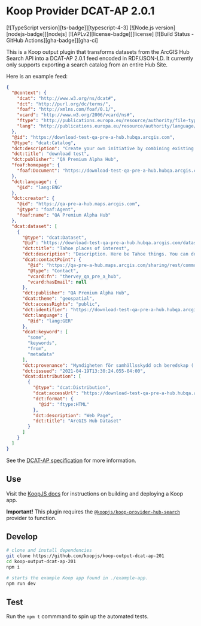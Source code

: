 # Koop Provider DCAT-AP 2.0.1

[![TypeScript version][ts-badge]][typescript-4-3]
[![Node.js version][nodejs-badge]][nodejs]
[![APLv2][license-badge]][license]
[![Build Status - GitHub Actions][gha-badge]][gha-ci]

This is a Koop output plugin that transforms datasets from the ArcGIS Hub Search API into a DCAT-AP 2.0.1 feed encoded in RDF/JSON-LD. It currently only supports exporting a search catalog from an entire Hub Site.

Here is an example feed:
```json
{
  "@context": {
    "dcat": "http://www.w3.org/ns/dcat#",
    "dct": "http://purl.org/dc/terms/",
    "foaf": "http://xmlns.com/foaf/0.1/",
    "vcard": "http://www.w3.org/2006/vcard/ns#",
    "ftype": "http://publications.europa.eu/resource/authority/file-type/",
    "lang": "http://publications.europa.eu/resource/authority/language/"
  },
  "@id": "https://download-test-qa-pre-a-hub.hubqa.arcgis.com",
  "@type": "dcat:Catalog",
  "dct:description": "Create your own initiative by combining existing applications with a custom site. Use this initiative to form teams around a problem and invite your community to participate.",
  "dct:title": "download test",
  "dct:publisher": "QA Premium Alpha Hub",
  "foaf:homepage": {
    "foaf:Document": "https://download-test-qa-pre-a-hub.hubqa.arcgis.com/search"
  },
  "dct:language": {
    "@id": "lang:ENG"
  },
  "dct:creator": {
    "@id": "https://qa-pre-a-hub.maps.arcgis.com",
    "@type": "foaf:Agent",
    "foaf:name": "QA Premium Alpha Hub"
  },
  "dcat:dataset": [
    {
      "@type": "dcat:Dataset",
      "@id": "https://download-test-qa-pre-a-hub.hubqa.arcgis.com/datasets/f4bcc1035b7d46cba95e977f4affb6be_0",
      "dct:title": "Tahoe places of interest",
      "dct:description": "Description. Here be Tahoe things. You can do a lot here. Here are some more words. And a few more.",
      "dcat:contactPoint": {
        "@id": "https://qa-pre-a-hub.maps.arcgis.com/sharing/rest/community/users/thervey_qa_pre_a_hub?f=json",
        "@type": "Contact",
        "vcard:fn": "thervey_qa_pre_a_hub",
        "vcard:hasEmail": null
      },
      "dct:publisher": "QA Premium Alpha Hub",
      "dcat:theme": "geospatial",
      "dct:accessRights": "public",
      "dct:identifier": "https://download-test-qa-pre-a-hub.hubqa.arcgis.com/datasets/f4bcc1035b7d46cba95e977f4affb6be_0",
      "dct:language": {
        "@id": "lang:GER"
      },
      "dcat:keyword": [
        "some",
        "keywords",
        "from",
        "metadata"
      ],
      "dct:provenance": "Myndigheten för samhällsskydd och beredskap ( https://www.msb.se/ ); con terra ( https://www.conterra.de/); Esri (https://www.esri.com/en-us/arcgis/products/arcgis-for-inspire)",
      "dct:issued": "2021-04-19T13:30:24.055-04:00",
      "dcat:distribution": [
        {
          "@type": "dcat:Distribution",
          "dcat:accessUrl": "https://download-test-qa-pre-a-hub.hubqa.arcgis.com/datasets/f4bcc1035b7d46cba95e977f4affb6be_0",
          "dct:format": {
            "@id": "ftype:HTML"
          },
          "dct:description": "Web Page",
          "dct:title": "ArcGIS Hub Dataset"
        }
      ]
    }
  ]
}
```

See the [DCAT-AP specification](https://joinup.ec.europa.eu/collection/semantic-interoperability-community-semic/solution/dcat-application-profile-data-portals-europe/release/201-0) for more information.

## Use
Visit the [KoopJS docs](https://github.com/koopjs/koop-output-dcat-ap-201) for instructions on building and deploying a Koop app.

**Important!** This plugin requires the [`@koopjs/koop-provider-hub-search`](https://github.com/koopjs/koop-provider-hub-search) provider to function.

## Develop
```sh
# clone and install dependencies
git clone https://github.com/koopjs/koop-output-dcat-ap-201
cd koop-output-dcat-ap-201
npm i

# starts the example Koop app found in ./example-app.
npm run dev
```

## Test
Run the `npm t` commmand to spin up the automated tests.
